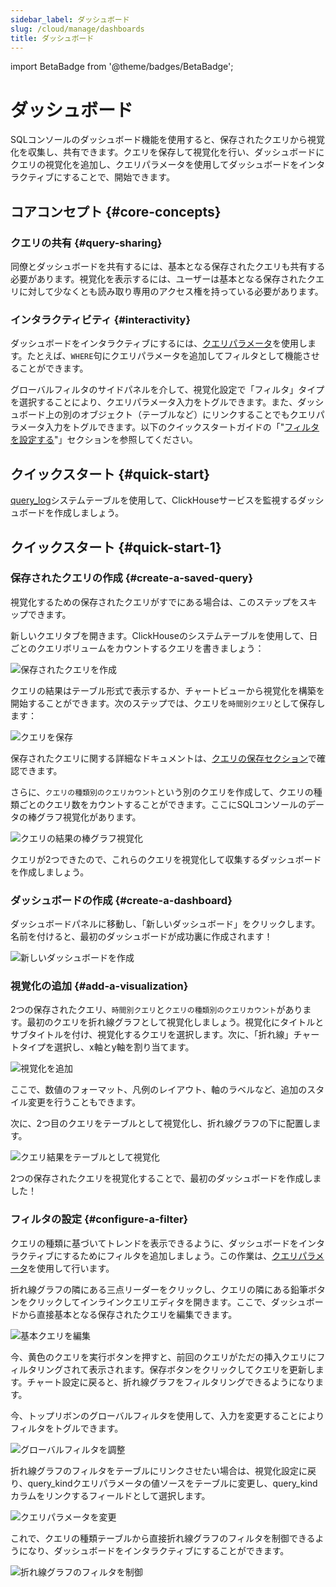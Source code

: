 ```yaml
---
sidebar_label: ダッシュボード
slug: /cloud/manage/dashboards
title: ダッシュボード
---
```


import BetaBadge from '@theme/badges/BetaBadge';

# ダッシュボード

<BetaBadge />

SQLコンソールのダッシュボード機能を使用すると、保存されたクエリから視覚化を収集し、共有できます。クエリを保存して視覚化を行い、ダッシュボードにクエリの視覚化を追加し、クエリパラメータを使用してダッシュボードをインタラクティブにすることで、開始できます。

## コアコンセプト {#core-concepts}

### クエリの共有 {#query-sharing}

同僚とダッシュボードを共有するには、基本となる保存されたクエリも共有する必要があります。視覚化を表示するには、ユーザーは基本となる保存されたクエリに対して少なくとも読み取り専用のアクセス権を持っている必要があります。

### インタラクティビティ {#interactivity}

ダッシュボードをインタラクティブにするには、[クエリパラメータ](/sql-reference/syntax#defining-and-using-query-parameters)を使用します。たとえば、`WHERE`句にクエリパラメータを追加してフィルタとして機能させることができます。

グローバルフィルタのサイドパネルを介して、視覚化設定で「フィルタ」タイプを選択することにより、クエリパラメータ入力をトグルできます。また、ダッシュボード上の別のオブジェクト（テーブルなど）にリンクすることでもクエリパラメータ入力をトグルできます。以下のクイックスタートガイドの「"[フィルタを設定する](/cloud/manage/dashboards#configure-a-filter)"」セクションを参照してください。

## クイックスタート {#quick-start}

[query_log](/operations/system-tables/query_log)システムテーブルを使用して、ClickHouseサービスを監視するダッシュボードを作成しましょう。

## クイックスタート {#quick-start-1}

### 保存されたクエリの作成 {#create-a-saved-query}

視覚化するための保存されたクエリがすでにある場合は、このステップをスキップできます。

新しいクエリタブを開きます。ClickHouseのシステムテーブルを使用して、日ごとのクエリボリュームをカウントするクエリを書きましょう：

![保存されたクエリを作成](@site/i18n/ja/docusaurus-plugin-content-docs/current/cloud/images/dashboards/2_dashboards.png)

クエリの結果はテーブル形式で表示するか、チャートビューから視覚化を構築を開始することができます。次のステップでは、クエリを`時間別クエリ`として保存します：

![クエリを保存](@site/i18n/ja/docusaurus-plugin-content-docs/current/cloud/images/dashboards/3_dashboards.png)

保存されたクエリに関する詳細なドキュメントは、[クエリの保存セクション](/cloud/get-started/sql-console#saving-a-query)で確認できます。

さらに、`クエリの種類別のクエリカウント`という別のクエリを作成して、クエリの種類ごとのクエリ数をカウントすることができます。ここにSQLコンソールのデータの棒グラフ視覚化があります。

![クエリの結果の棒グラフ視覚化](@site/i18n/ja/docusaurus-plugin-content-docs/current/cloud/images/dashboards/4_dashboards.png)

クエリが2つできたので、これらのクエリを視覚化して収集するダッシュボードを作成しましょう。

### ダッシュボードの作成 {#create-a-dashboard}

ダッシュボードパネルに移動し、「新しいダッシュボード」をクリックします。名前を付けると、最初のダッシュボードが成功裏に作成されます！

![新しいダッシュボードを作成](@site/i18n/ja/docusaurus-plugin-content-docs/current/cloud/images/dashboards/5_dashboards.png)

### 視覚化の追加 {#add-a-visualization}

2つの保存されたクエリ、`時間別クエリ`と`クエリの種類別のクエリカウント`があります。最初のクエリを折れ線グラフとして視覚化しましょう。視覚化にタイトルとサブタイトルを付け、視覚化するクエリを選択します。次に、「折れ線」チャートタイプを選択し、x軸とy軸を割り当てます。

![視覚化を追加](@site/i18n/ja/docusaurus-plugin-content-docs/current/cloud/images/dashboards/6_dashboards.png)

ここで、数値のフォーマット、凡例のレイアウト、軸のラベルなど、追加のスタイル変更を行うこともできます。

次に、2つ目のクエリをテーブルとして視覚化し、折れ線グラフの下に配置します。

![クエリ結果をテーブルとして視覚化](@site/i18n/ja/docusaurus-plugin-content-docs/current/cloud/images/dashboards/7_dashboards.png)

2つの保存されたクエリを視覚化することで、最初のダッシュボードを作成しました！

### フィルタの設定 {#configure-a-filter}

クエリの種類に基づいてトレンドを表示できるように、ダッシュボードをインタラクティブにするためにフィルタを追加しましょう。この作業は、[クエリパラメータ](/sql-reference/syntax#defining-and-using-query-parameters)を使用して行います。

折れ線グラフの隣にある三点リーダーをクリックし、クエリの隣にある鉛筆ボタンをクリックしてインラインクエリエディタを開きます。ここで、ダッシュボードから直接基本となる保存されたクエリを編集できます。

![基本クエリを編集](@site/i18n/ja/docusaurus-plugin-content-docs/current/cloud/images/dashboards/8_dashboards.png)

今、黄色のクエリを実行ボタンを押すと、前回のクエリがただの挿入クエリにフィルタリングされて表示されます。保存ボタンをクリックしてクエリを更新します。チャート設定に戻ると、折れ線グラフをフィルタリングできるようになります。

今、トップリボンのグローバルフィルタを使用して、入力を変更することによりフィルタをトグルできます。

![グローバルフィルタを調整](@site/i18n/ja/docusaurus-plugin-content-docs/current/cloud/images/dashboards/9_dashboards.png)

折れ線グラフのフィルタをテーブルにリンクさせたい場合は、視覚化設定に戻り、query_kindクエリパラメータの値ソースをテーブルに変更し、query_kindカラムをリンクするフィールドとして選択します。

![クエリパラメータを変更](@site/i18n/ja/docusaurus-plugin-content-docs/current/cloud/images/dashboards/10_dashboards.png)

これで、クエリの種類テーブルから直接折れ線グラフのフィルタを制御できるようになり、ダッシュボードをインタラクティブにすることができます。

![折れ線グラフのフィルタを制御](@site/i18n/ja/docusaurus-plugin-content-docs/current/cloud/images/dashboards/11_dashboards.png)
